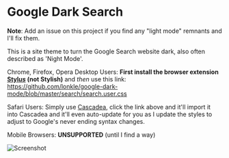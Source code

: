 # Google Dark Search

**Note**: Add an issue on this project if you find any "light mode" remnants and I'll fix them.

This is a site theme to turn the Google Search website dark, also often described as 'Night Mode'.  

Chrome, Firefox, Opera Desktop Users: **First install the browser extension [Styl*us*](http://bit.ly/stylus-homepage) (not Stylish)** and *then* use this link: https://github.com/lonkle/google-dark-mode/blob/master/search/search.user.css

Safari Users: Simply use [Cascadea](https://apps.apple.com/us/app/cascadea/id1432182561?mt=12), click the link above and it'll import it into Cascadea and it'll even auto-update for you as I update the styles to adjust to Google's never ending syntax changes.

Mobile Browsers: **UNSUPPORTED** (until I find a way) 

![Screenshot](https://raw.githubusercontent.com/hyperfekt/google-dark/master/search/search.jpg)
